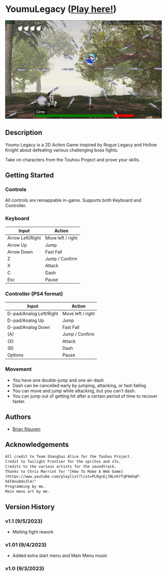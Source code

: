 # YoumuLegacy ([Play here!](https://briannguyen636.github.io/YoumuLegacy/))

![Cover image](./cover.png)

## Description

Youmu Legacy is a 2D Action Game inspired by Rogue Legacy and Hollow Knight about defeating various challenging boss fights.

Take on characters from the Touhou Project and prove your skills.

## Getting Started

### Controls
All controls are remappable in-game. Supports both Keyboard and Controller.
### Keyboard
| Input | Action |
| -------- | ------- |
| Arrow Left/Right | Move left / right |
| Arrow Up | Jump |
| Arrow Down | Fast Fall |
| Z | Jump / Confirm |
| X | Attack |
| C | Dash |
| Esc | Pause |

### Controller (PS4 format)

| Input | Action |
| -------- | ------- |
| D-pad/Analog Left/Right | Move left / right |
| D-pad/Analog Up | Jump |
| D-pad/Analog Down | Fast Fall |
| (A) | Jump / Confirm|
| (X) | Attack |
| (B) | Dash |
| Options | Pause |

### Movement

- You have one double-jump and one air-dash
- Dash can be cancelled early by jumping, attacking, or fast-falling
- You can move and jump while attacking, but you can't dash.
- You can jump out of getting hit after a certain period of time to recover faster.

## Authors

- [Brian Nguyen](https://github.com/BrianNguyen636)

## Acknowledgements

    All credit to Team Shanghai Alice for the Touhou Project.
    Credit to Twilight Frontier for the sprites and sfx.
    Credits to the various artists for the soundtrack.
    Thanks to Chris Marriot for "[How To Make A Web Game](https://www.youtube.com/playlist?list=PLRgsEjJNLnh7fqP4mVqP-h6fAnuOdx3l4)"
    Programming by me.
    Main menu art by me.

## Version History

### v1.1 (9/5/2023)
- Meiling fight rework
### v1.01 (9/4/2023)
- Added extra start menu and Main Menu music
### v1.0 (9/3/2023)
